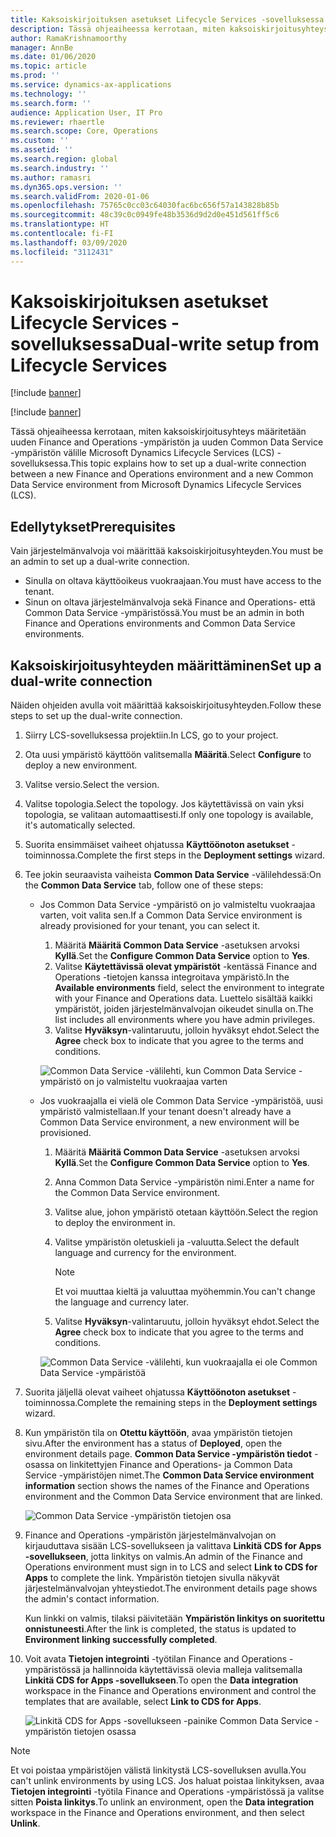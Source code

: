 ```yaml
---
title: Kaksoiskirjoituksen asetukset Lifecycle Services -sovelluksessa
description: Tässä ohjeaiheessa kerrotaan, miten kaksoiskirjoitusyhteys määritetään uuden Finance and Operations -ympäristön ja uuden Common Data Service -ympäristön välille Microsoft Dynamics Lifecycle Services (LCS) -sovelluksessa.
author: RamaKrishnamoorthy
manager: AnnBe
ms.date: 01/06/2020
ms.topic: article
ms.prod: ''
ms.service: dynamics-ax-applications
ms.technology: ''
ms.search.form: ''
audience: Application User, IT Pro
ms.reviewer: rhaertle
ms.search.scope: Core, Operations
ms.custom: ''
ms.assetid: ''
ms.search.region: global
ms.search.industry: ''
ms.author: ramasri
ms.dyn365.ops.version: ''
ms.search.validFrom: 2020-01-06
ms.openlocfilehash: 75765c0cc03c64030fac6bc656f57a143828b85b
ms.sourcegitcommit: 48c39c0c0949fe48b3536d9d2d0e451d561ff5c6
ms.translationtype: HT
ms.contentlocale: fi-FI
ms.lasthandoff: 03/09/2020
ms.locfileid: "3112431"
---
```

# <a name="dual-write-setup-from-lifecycle-services"></a><span data-ttu-id="ed7d2-103">Kaksoiskirjoituksen asetukset Lifecycle Services -sovelluksessa</span><span class="sxs-lookup"><span data-stu-id="ed7d2-103">Dual-write setup from Lifecycle Services</span></span>

[!include [banner](../../includes/banner.md)]

[!include [banner](../../includes/preview-banner.md)]

<span data-ttu-id="ed7d2-104">Tässä ohjeaiheessa kerrotaan, miten kaksoiskirjoitusyhteys määritetään uuden Finance and Operations -ympäristön ja uuden Common Data Service -ympäristön välille Microsoft Dynamics Lifecycle Services (LCS) -sovelluksessa.</span><span class="sxs-lookup"><span data-stu-id="ed7d2-104">This topic explains how to set up a dual-write connection between a new Finance and Operations environment and a new Common Data Service environment from Microsoft Dynamics Lifecycle Services (LCS).</span></span>

## <a name="prerequisites"></a><span data-ttu-id="ed7d2-105">Edellytykset</span><span class="sxs-lookup"><span data-stu-id="ed7d2-105">Prerequisites</span></span>

<span data-ttu-id="ed7d2-106">Vain järjestelmänvalvoja voi määrittää kaksoiskirjoitusyhteyden.</span><span class="sxs-lookup"><span data-stu-id="ed7d2-106">You must be an admin to set up a dual-write connection.</span></span>

+ <span data-ttu-id="ed7d2-107">Sinulla on oltava käyttöoikeus vuokraajaan.</span><span class="sxs-lookup"><span data-stu-id="ed7d2-107">You must have access to the tenant.</span></span>
+ <span data-ttu-id="ed7d2-108">Sinun on oltava järjestelmänvalvoja sekä Finance and Operations- että Common Data Service -ympäristössä.</span><span class="sxs-lookup"><span data-stu-id="ed7d2-108">You must be an admin in both Finance and Operations environments and Common Data Service environments.</span></span>

## <a name="set-up-a-dual-write-connection"></a><span data-ttu-id="ed7d2-109">Kaksoiskirjoitusyhteyden määrittäminen</span><span class="sxs-lookup"><span data-stu-id="ed7d2-109">Set up a dual-write connection</span></span>

<span data-ttu-id="ed7d2-110">Näiden ohjeiden avulla voit määrittää kaksoiskirjoitusyhteyden.</span><span class="sxs-lookup"><span data-stu-id="ed7d2-110">Follow these steps to set up the dual-write connection.</span></span>

1. <span data-ttu-id="ed7d2-111">Siirry LCS-sovelluksessa projektiin.</span><span class="sxs-lookup"><span data-stu-id="ed7d2-111">In LCS, go to your project.</span></span>
2. <span data-ttu-id="ed7d2-112">Ota uusi ympäristö käyttöön valitsemalla **Määritä**.</span><span class="sxs-lookup"><span data-stu-id="ed7d2-112">Select **Configure** to deploy a new environment.</span></span>
3. <span data-ttu-id="ed7d2-113">Valitse versio.</span><span class="sxs-lookup"><span data-stu-id="ed7d2-113">Select the version.</span></span> 
4. <span data-ttu-id="ed7d2-114">Valitse topologia.</span><span class="sxs-lookup"><span data-stu-id="ed7d2-114">Select the topology.</span></span> <span data-ttu-id="ed7d2-115">Jos käytettävissä on vain yksi topologia, se valitaan automaattisesti.</span><span class="sxs-lookup"><span data-stu-id="ed7d2-115">If only one topology is available, it's automatically selected.</span></span>
5. <span data-ttu-id="ed7d2-116">Suorita ensimmäiset vaiheet ohjatussa **Käyttöönoton asetukset** -toiminnossa.</span><span class="sxs-lookup"><span data-stu-id="ed7d2-116">Complete the first steps in the **Deployment settings** wizard.</span></span>
6. <span data-ttu-id="ed7d2-117">Tee jokin seuraavista vaiheista **Common Data Service** -välilehdessä:</span><span class="sxs-lookup"><span data-stu-id="ed7d2-117">On the **Common Data Service** tab, follow one of these steps:</span></span>

    - <span data-ttu-id="ed7d2-118">Jos Common Data Service -ympäristö on jo valmisteltu vuokraajaa varten, voit valita sen.</span><span class="sxs-lookup"><span data-stu-id="ed7d2-118">If a Common Data Service environment is already provisioned for your tenant, you can select it.</span></span>

        1. <span data-ttu-id="ed7d2-119">Määritä **Määritä Common Data Service** -asetuksen arvoksi **Kyllä**.</span><span class="sxs-lookup"><span data-stu-id="ed7d2-119">Set the **Configure Common Data Service** option to **Yes**.</span></span>
        2. <span data-ttu-id="ed7d2-120">Valitse **Käytettävissä olevat ympäristöt** -kentässä Finance and Operations -tietojen kanssa integroitava ympäristö.</span><span class="sxs-lookup"><span data-stu-id="ed7d2-120">In the **Available environments** field, select the environment to integrate with your Finance and Operations data.</span></span> <span data-ttu-id="ed7d2-121">Luettelo sisältää kaikki ympäristöt, joiden järjestelmänvalvojan oikeudet sinulla on.</span><span class="sxs-lookup"><span data-stu-id="ed7d2-121">The list includes all environments where you have admin privileges.</span></span>
        3. <span data-ttu-id="ed7d2-122">Valitse **Hyväksyn**-valintaruutu, jolloin hyväksyt ehdot.</span><span class="sxs-lookup"><span data-stu-id="ed7d2-122">Select the **Agree** check box to indicate that you agree to the terms and conditions.</span></span>

        ![Common Data Service -välilehti, kun Common Data Service -ympäristö on jo valmisteltu vuokraajaa varten](../dual-write/media/lcs_setup_1.png)

    - <span data-ttu-id="ed7d2-124">Jos vuokraajalla ei vielä ole Common Data Service -ympäristöä, uusi ympäristö valmistellaan.</span><span class="sxs-lookup"><span data-stu-id="ed7d2-124">If your tenant doesn't already have a Common Data Service environment, a new environment will be provisioned.</span></span>

        1. <span data-ttu-id="ed7d2-125">Määritä **Määritä Common Data Service** -asetuksen arvoksi **Kyllä**.</span><span class="sxs-lookup"><span data-stu-id="ed7d2-125">Set the **Configure Common Data Service** option to **Yes**.</span></span>
        2. <span data-ttu-id="ed7d2-126">Anna Common Data Service -ympäristön nimi.</span><span class="sxs-lookup"><span data-stu-id="ed7d2-126">Enter a name for the Common Data Service environment.</span></span>
        3. <span data-ttu-id="ed7d2-127">Valitse alue, johon ympäristö otetaan käyttöön.</span><span class="sxs-lookup"><span data-stu-id="ed7d2-127">Select the region to deploy the environment in.</span></span>
        4. <span data-ttu-id="ed7d2-128">Valitse ympäristön oletuskieli ja -valuutta.</span><span class="sxs-lookup"><span data-stu-id="ed7d2-128">Select the default language and currency for the environment.</span></span>

            > [!NOTE]
            > <span data-ttu-id="ed7d2-129">Et voi muuttaa kieltä ja valuuttaa myöhemmin.</span><span class="sxs-lookup"><span data-stu-id="ed7d2-129">You can't change the language and currency later.</span></span>

        5. <span data-ttu-id="ed7d2-130">Valitse **Hyväksyn**-valintaruutu, jolloin hyväksyt ehdot.</span><span class="sxs-lookup"><span data-stu-id="ed7d2-130">Select the **Agree** check box to indicate that you agree to the terms and conditions.</span></span>

        ![Common Data Service -välilehti, kun vuokraajalla ei ole Common Data Service -ympäristöä](../dual-write/media/lcs_setup_2.png)

7. <span data-ttu-id="ed7d2-132">Suorita jäljellä olevat vaiheet ohjatussa **Käyttöönoton asetukset** -toiminnossa.</span><span class="sxs-lookup"><span data-stu-id="ed7d2-132">Complete the remaining steps in the **Deployment settings** wizard.</span></span>
8. <span data-ttu-id="ed7d2-133">Kun ympäristön tila on **Otettu käyttöön**, avaa ympäristön tietojen sivu.</span><span class="sxs-lookup"><span data-stu-id="ed7d2-133">After the environment has a status of **Deployed**, open the environment details page.</span></span> <span data-ttu-id="ed7d2-134">**Common Data Service -ympäristön tiedot** -osassa on linkitettyjen Finance and Operations- ja Common Data Service -ympäristöjen nimet.</span><span class="sxs-lookup"><span data-stu-id="ed7d2-134">The **Common Data Service environment information** section shows the names of the Finance and Operations environment and the Common Data Service environment that are linked.</span></span>

    ![Common Data Service -ympäristön tietojen osa](../dual-write/media/lcs_setup_3.png)

9. <span data-ttu-id="ed7d2-136">Finance and Operations -ympäristön järjestelmänvalvojan on kirjauduttava sisään LCS-sovellukseen ja valittava **Linkitä CDS for Apps -sovellukseen**, jotta linkitys on valmis.</span><span class="sxs-lookup"><span data-stu-id="ed7d2-136">An admin of the Finance and Operations environment must sign in to LCS and select **Link to CDS for Apps** to complete the link.</span></span> <span data-ttu-id="ed7d2-137">Ympäristön tietojen sivulla näkyvät järjestelmänvalvojan yhteystiedot.</span><span class="sxs-lookup"><span data-stu-id="ed7d2-137">The environment details page shows the admin's contact information.</span></span>

    <span data-ttu-id="ed7d2-138">Kun linkki on valmis, tilaksi päivitetään **Ympäristön linkitys on suoritettu onnistuneesti**.</span><span class="sxs-lookup"><span data-stu-id="ed7d2-138">After the link is completed, the status is updated to **Environment linking successfully completed**.</span></span>

10. <span data-ttu-id="ed7d2-139">Voit avata **Tietojen integrointi** -työtilan Finance and Operations -ympäristössä ja hallinnoida käytettävissä olevia malleja valitsemalla **Linkitä CDS for Apps -sovellukseen**.</span><span class="sxs-lookup"><span data-stu-id="ed7d2-139">To open the **Data integration** workspace in the Finance and Operations environment and control the templates that are available, select **Link to CDS for Apps**.</span></span>

    ![Linkitä CDS for Apps -sovellukseen -painike Common Data Service -ympäristön tietojen osassa](../dual-write/media/lcs_setup_4.png)

> [!NOTE]
> <span data-ttu-id="ed7d2-141">Et voi poistaa ympäristöjen välistä linkitystä LCS-sovelluksen avulla.</span><span class="sxs-lookup"><span data-stu-id="ed7d2-141">You can't unlink environments by using LCS.</span></span> <span data-ttu-id="ed7d2-142">Jos haluat poistaa linkityksen, avaa **Tietojen integrointi** -työtila Finance and Operations -ympäristössä ja valitse sitten **Poista linkitys**.</span><span class="sxs-lookup"><span data-stu-id="ed7d2-142">To unlink an environment, open the **Data integration** workspace in the Finance and Operations environment, and then select **Unlink**.</span></span>
